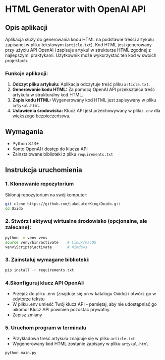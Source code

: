 # HTML Generator with OpenAI API

## Opis aplikacji

Aplikacja służy do generowania kodu HTML na podstawie treści artykułu zapisanej w pliku tekstowym (`article.txt`). Kod HTML jest generowany przy użyciu API OpenAI i zapisuje artykuł w strukturze HTML zgodnej z najlepszymi praktykami. Użytkownik może wykorzystać ten kod w swoich projektach.

### Funkcje aplikacji:
1. **Odczyt pliku artykułu:** Aplikacja odczytuje treść pliku `article.txt`.
2. **Generowanie kodu HTML:** Za pomocą OpenAI API przekształca treść artykułu w strukturalny kod HTML.
3. **Zapis kodu HTML:** Wygenerowany kod HTML jest zapisywany w pliku `artykul.html`.
4. **Ustawienia środowiska:** Klucz API jest przechowywany w pliku `.env` dla większego bezpieczeństwa.

## Wymagania

- Python 3.13+
- Konto OpenAI i dostęp do klucza API
- Zainstalowane biblioteki z pliku `requirements.txt`

## Instrukcja uruchomienia

### 1. Klonowanie repozytorium
Sklonuj repozytorium na swój komputer:
```bash
git clone https://github.com/LukeLuterKing/Oxido.git
cd Oxido
```
### 2. Stwórz i aktywuj wirtualne środowisko (opcjonalne, ale zalecane):
```bash
python -m venv venv
source venv/bin/activate    # Linux/macOS
venv\Scripts\activate       # Windows
```
### 3. Zainstaluj wymagane biblioteki:
```bash
pip install -r requirements.txt
```
### 4.Skonfiguruj klucz API OpenAI:
- Przejdź do pliku .env (znajduje się on w katalogu Oxido) i otwórz go w edytorze tekstu 
- W pliku .env umieść Twój klucz API - pamiętaj, aby nie udostępniać go nikomu! Klucz API powinien pozostać prywatny.
- Zapisz zmiany
  
### 5. Uruchom program w terminalu

- Przykładowa treść artykułu znajduje się w pliku `article.txt`
- Wygenerowany kod HTML zostanie zapisany w pliku `artykul.html`.
```bash
python main.py
```

